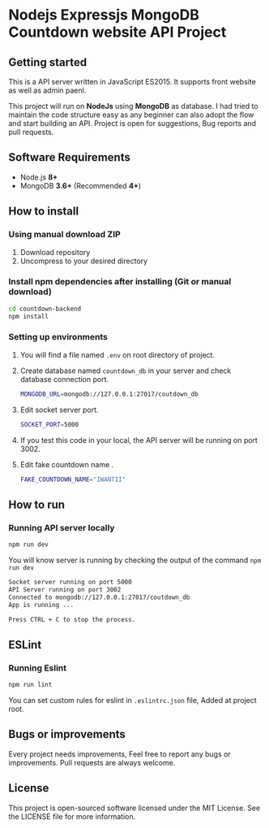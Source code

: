 # Nodejs Expressjs MongoDB Countdown website API Project

## Getting started

This is a API server written in JavaScript ES2015. It supports front website as well as admin paenl.

This project will run on **NodeJs** using **MongoDB** as database. I had tried to maintain the code structure easy as any beginner can also adopt the flow and start building an API. Project is open for suggestions, Bug reports and pull requests.

## Software Requirements

- Node.js **8+**
- MongoDB **3.6+** (Recommended **4+**)

## How to install

### Using manual download ZIP

1.  Download repository
2.  Uncompress to your desired directory

### Install npm dependencies after installing (Git or manual download)

```bash
cd countdown-backend
npm install
```

### Setting up environments

1. You will find a file named `.env` on root directory of project.

2. Create database named `countdown_db` in your server and check database connection port.

   ```bash
   MONGODB_URL=mongodb://127.0.0.1:27017/coutdown_db
   ```

3. Edit socket server port.
   ```bash
   SOCKET_PORT=5000
   ```

4. If you test this code in your local, the API server will be running on port 3002.

5. Edit fake countdown name .

   ```bash
   FAKE_COUNTDOWN_NAME="IWANTII"
   ```

   

## How to run

### Running API server locally

```bash
npm run dev
```

You will know server is running by checking the output of the command `npm run dev`

```bash
Socket server running on port 5000
API Server running on port 3002
Connected to mongodb://127.0.0.1:27017/coutdown_db
App is running ... 

Press CTRL + C to stop the process. 
```



## ESLint

### Running Eslint

```bash
npm run lint
```

You can set custom rules for eslint in `.eslintrc.json` file, Added at project root.

## Bugs or improvements

Every project needs improvements, Feel free to report any bugs or improvements. Pull requests are always welcome.

## License

This project is open-sourced software licensed under the MIT License. See the LICENSE file for more information.
